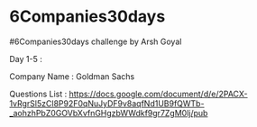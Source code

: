 # 6Companies30days
#6Companies30days challenge by Arsh Goyal

Day 1-5 :

Company Name : Goldman Sachs

Questions List : https://docs.google.com/document/d/e/2PACX-1vRgrSl5zCl8P92F0qNuJyDF9v8aqfNd1UB9fQWTb-_aohzhPbZ0GOVbXvfnGHgzbWWdkf9gr7ZgM0lj/pub


